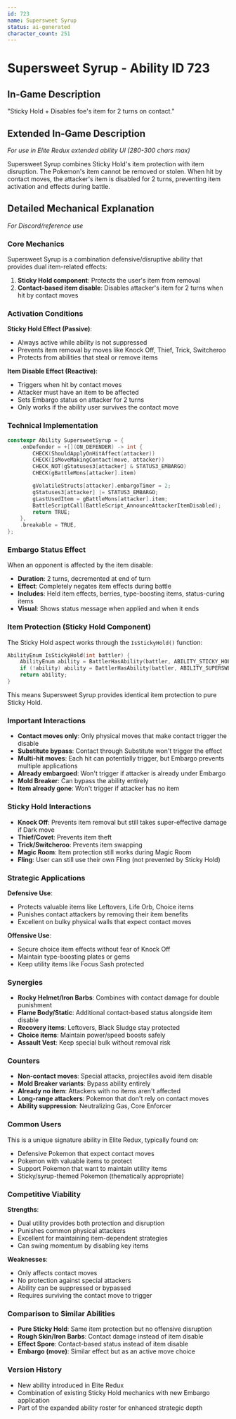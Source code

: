 ```yaml
---
id: 723
name: Supersweet Syrup
status: ai-generated
character_count: 251
---
```


# Supersweet Syrup - Ability ID 723

## In-Game Description
"Sticky Hold + Disables foe's item for 2 turns on contact."

## Extended In-Game Description
*For use in Elite Redux extended ability UI (280-300 chars max)*

Supersweet Syrup combines Sticky Hold's item protection with item disruption. The Pokemon's item cannot be removed or stolen. When hit by contact moves, the attacker's item is disabled for 2 turns, preventing item activation and effects during battle.

## Detailed Mechanical Explanation
*For Discord/reference use*

### Core Mechanics
Supersweet Syrup is a combination defensive/disruptive ability that provides dual item-related effects:
1. **Sticky Hold component**: Protects the user's item from removal
2. **Contact-based item disable**: Disables attacker's item for 2 turns when hit by contact moves

### Activation Conditions
**Sticky Hold Effect (Passive)**:
- Always active while ability is not suppressed
- Prevents item removal by moves like Knock Off, Thief, Trick, Switcheroo
- Protects from abilities that steal or remove items

**Item Disable Effect (Reactive)**:
- Triggers when hit by contact moves
- Attacker must have an item to be affected
- Sets Embargo status on attacker for 2 turns
- Only works if the ability user survives the contact move

### Technical Implementation
```c
constexpr Ability SupersweetSyrup = {
    .onDefender = +[](ON_DEFENDER) -> int {
        CHECK(ShouldApplyOnHitAffect(attacker))
        CHECK(IsMoveMakingContact(move, attacker))
        CHECK_NOT(gStatuses3[attacker] & STATUS3_EMBARGO)
        CHECK(gBattleMons[attacker].item)

        gVolatileStructs[attacker].embargoTimer = 2;
        gStatuses3[attacker] |= STATUS3_EMBARGO;
        gLastUsedItem = gBattleMons[attacker].item;
        BattleScriptCall(BattleScript_AnnounceAttackerItemDisabled);
        return TRUE;
    },
    .breakable = TRUE,
};
```

### Embargo Status Effect
When an opponent is affected by the item disable:
- **Duration**: 2 turns, decremented at end of turn
- **Effect**: Completely negates item effects during battle
- **Includes**: Held item effects, berries, type-boosting items, status-curing items
- **Visual**: Shows status message when applied and when it ends

### Item Protection (Sticky Hold Component)
The Sticky Hold aspect works through the `IsStickyHold()` function:
```c
AbilityEnum IsStickyHold(int battler) {
    AbilityEnum ability = BattlerHasAbility(battler, ABILITY_STICKY_HOLD, TRUE);
    if (!ability) ability = BattlerHasAbility(battler, ABILITY_SUPERSWEET_SYRUP, TRUE);
    return ability;
}
```

This means Supersweet Syrup provides identical item protection to pure Sticky Hold.

### Important Interactions
- **Contact moves only**: Only physical moves that make contact trigger the disable
- **Substitute bypass**: Contact through Substitute won't trigger the effect
- **Multi-hit moves**: Each hit can potentially trigger, but Embargo prevents multiple applications
- **Already embargoed**: Won't trigger if attacker is already under Embargo
- **Mold Breaker**: Can bypass the ability entirely
- **Item already gone**: Won't trigger if attacker has no item

### Sticky Hold Interactions
- **Knock Off**: Prevents item removal but still takes super-effective damage if Dark move
- **Thief/Covet**: Prevents item theft
- **Trick/Switcheroo**: Prevents item swapping
- **Magic Room**: Item protection still works during Magic Room
- **Fling**: User can still use their own Fling (not prevented by Sticky Hold)

### Strategic Applications
**Defensive Use**:
- Protects valuable items like Leftovers, Life Orb, Choice items
- Punishes contact attackers by removing their item benefits
- Excellent on bulky physical walls that expect contact moves

**Offensive Use**:
- Secure choice item effects without fear of Knock Off
- Maintain type-boosting plates or gems
- Keep utility items like Focus Sash protected

### Synergies
- **Rocky Helmet/Iron Barbs**: Combines with contact damage for double punishment
- **Flame Body/Static**: Additional contact-based status alongside item disable
- **Recovery items**: Leftovers, Black Sludge stay protected
- **Choice items**: Maintain power/speed boosts safely
- **Assault Vest**: Keep special bulk without removal risk

### Counters
- **Non-contact moves**: Special attacks, projectiles avoid item disable
- **Mold Breaker variants**: Bypass ability entirely
- **Already no item**: Attackers with no items aren't affected
- **Long-range attackers**: Pokemon that don't rely on contact moves
- **Ability suppression**: Neutralizing Gas, Core Enforcer

### Common Users
This is a unique signature ability in Elite Redux, typically found on:
- Defensive Pokemon that expect contact moves
- Pokemon with valuable items to protect
- Support Pokemon that want to maintain utility items
- Sticky/syrup-themed Pokemon (thematically appropriate)

### Competitive Viability
**Strengths**:
- Dual utility provides both protection and disruption
- Punishes common physical attackers
- Excellent for maintaining item-dependent strategies
- Can swing momentum by disabling key items

**Weaknesses**:
- Only affects contact moves
- No protection against special attackers
- Ability can be suppressed or bypassed
- Requires surviving the contact move to trigger

### Comparison to Similar Abilities
- **Pure Sticky Hold**: Same item protection but no offensive disruption
- **Rough Skin/Iron Barbs**: Contact damage instead of item disable
- **Effect Spore**: Contact-based status instead of item disable
- **Embargo (move)**: Similar effect but as an active move choice

### Version History
- New ability introduced in Elite Redux
- Combination of existing Sticky Hold mechanics with new Embargo application
- Part of the expanded ability roster for enhanced strategic depth